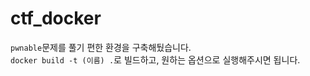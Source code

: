 # ctf_docker

`pwnable`문제를 풀기 편한 환경을 구축해뒀습니다.  
`docker build -t (이름) .`로 빌드하고, 원하는 옵션으로 실행해주시면 됩니다.
